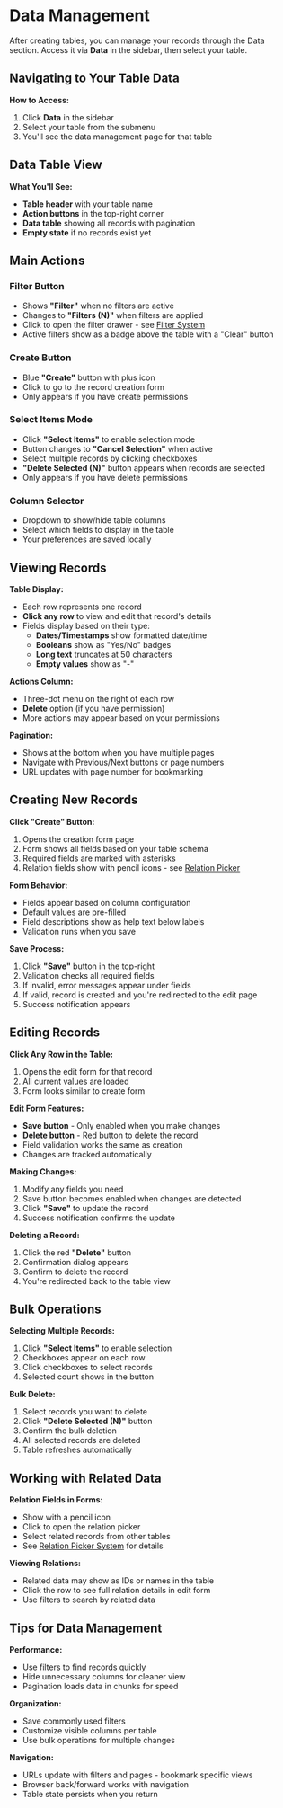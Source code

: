 # Data Management

After creating tables, you can manage your records through the Data section. Access it via **Data** in the sidebar, then select your table.

## Navigating to Your Table Data

**How to Access:**
1. Click **Data** in the sidebar
2. Select your table from the submenu
3. You'll see the data management page for that table

## Data Table View

**What You'll See:**
- **Table header** with your table name
- **Action buttons** in the top-right corner
- **Data table** showing all records with pagination
- **Empty state** if no records exist yet

## Main Actions

### Filter Button
- Shows **"Filter"** when no filters are active
- Changes to **"Filters (N)"** when filters are applied
- Click to open the filter drawer - see [Filter System](./filter-system.md)
- Active filters show as a badge above the table with a "Clear" button

### Create Button
- Blue **"Create"** button with plus icon
- Click to go to the record creation form
- Only appears if you have create permissions

### Select Items Mode
- Click **"Select Items"** to enable selection mode
- Button changes to **"Cancel Selection"** when active
- Select multiple records by clicking checkboxes
- **"Delete Selected (N)"** button appears when records are selected
- Only appears if you have delete permissions

### Column Selector
- Dropdown to show/hide table columns
- Select which fields to display in the table
- Your preferences are saved locally

## Viewing Records

**Table Display:**
- Each row represents one record
- **Click any row** to view and edit that record's details
- Fields display based on their type:
  - **Dates/Timestamps** show formatted date/time
  - **Booleans** show as "Yes/No" badges
  - **Long text** truncates at 50 characters
  - **Empty values** show as "-"

**Actions Column:**
- Three-dot menu on the right of each row
- **Delete** option (if you have permission)
- More actions may appear based on your permissions

**Pagination:**
- Shows at the bottom when you have multiple pages
- Navigate with Previous/Next buttons or page numbers
- URL updates with page number for bookmarking

## Creating New Records

**Click "Create" Button:**
1. Opens the creation form page
2. Form shows all fields based on your table schema
3. Required fields are marked with asterisks
4. Relation fields show with pencil icons - see [Relation Picker](./relation-picker.md)

**Form Behavior:**
- Fields appear based on column configuration
- Default values are pre-filled
- Field descriptions show as help text below labels
- Validation runs when you save

**Save Process:**
1. Click **"Save"** button in the top-right
2. Validation checks all required fields
3. If invalid, error messages appear under fields
4. If valid, record is created and you're redirected to the edit page
5. Success notification appears

## Editing Records

**Click Any Row in the Table:**
1. Opens the edit form for that record
2. All current values are loaded
3. Form looks similar to create form

**Edit Form Features:**
- **Save button** - Only enabled when you make changes
- **Delete button** - Red button to delete the record
- Field validation works the same as creation
- Changes are tracked automatically

**Making Changes:**
1. Modify any fields you need
2. Save button becomes enabled when changes are detected
3. Click **"Save"** to update the record
4. Success notification confirms the update

**Deleting a Record:**
1. Click the red **"Delete"** button
2. Confirmation dialog appears
3. Confirm to delete the record
4. You're redirected back to the table view

## Bulk Operations

**Selecting Multiple Records:**
1. Click **"Select Items"** to enable selection
2. Checkboxes appear on each row
3. Click checkboxes to select records
4. Selected count shows in the button

**Bulk Delete:**
1. Select records you want to delete
2. Click **"Delete Selected (N)"** button
3. Confirm the bulk deletion
4. All selected records are deleted
5. Table refreshes automatically

## Working with Related Data

**Relation Fields in Forms:**
- Show with a pencil icon
- Click to open the relation picker
- Select related records from other tables
- See [Relation Picker System](./relation-picker.md) for details

**Viewing Relations:**
- Related data may show as IDs or names in the table
- Click the row to see full relation details in edit form
- Use filters to search by related data

## Tips for Data Management

**Performance:**
- Use filters to find records quickly
- Hide unnecessary columns for cleaner view
- Pagination loads data in chunks for speed

**Organization:**
- Save commonly used filters
- Customize visible columns per table
- Use bulk operations for multiple changes

**Navigation:**
- URLs update with filters and pages - bookmark specific views
- Browser back/forward works with navigation
- Table state persists when you return